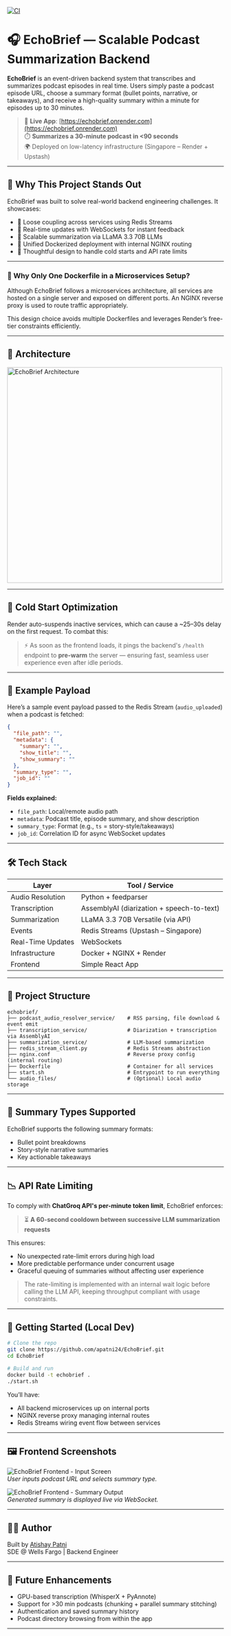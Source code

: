 [![CI](https://github.com/apatni24/EchoBrief/actions/workflows/ci.yml/badge.svg)](https://github.com/apatni24/EchoBrief/actions/workflows/ci.yml)

# 🎧 EchoBrief — Scalable Podcast Summarization Backend

**EchoBrief** is an event-driven backend system that transcribes and summarizes podcast episodes in real time. Users simply paste a podcast episode URL, choose a summary format (bullet points, narrative, or takeaways), and receive a high-quality summary within a minute for episodes up to 30 minutes.

> 🔗 **Live App**: [https://echobrief.onrender.com](https://echobrief.onrender.com)  
> ⏱️ **Summarizes a 30-minute podcast in <90 seconds**  
> 🌍 Deployed on low-latency infrastructure (Singapore – Render + Upstash)

---

## 🧠 Why This Project Stands Out

EchoBrief was built to solve real-world backend engineering challenges. It showcases:

- 🔄 Loose coupling across services using Redis Streams
- 📡 Real-time updates with WebSockets for instant feedback
- 🧠 Scalable summarization via LLaMA 3.3 70B LLMs
- 🐳 Unified Dockerized deployment with internal NGINX routing
- 🚦 Thoughtful design to handle cold starts and API rate limits

---

### 🐳 Why Only One Dockerfile in a Microservices Setup?

Although EchoBrief follows a microservices architecture, all services are hosted on a single server and exposed on different ports. An NGINX reverse proxy is used to route traffic appropriately.

This design choice avoids multiple Dockerfiles and leverages Render’s free-tier constraints efficiently.

---

## 🧩 Architecture

<img src="./assets/architecture.svg" alt="EchoBrief Architecture" width="500"/>

---

## 🔁 Cold Start Optimization

Render auto-suspends inactive services, which can cause a ~25–30s delay on the first request. To combat this:

> ⚡ As soon as the frontend loads, it pings the backend's `/health` endpoint to **pre-warm** the server — ensuring fast, seamless user experience even after idle periods.

---

## 📨 Example Payload

Here’s a sample event payload passed to the Redis Stream (`audio_uploaded`) when a podcast is fetched:

```json
{
  "file_path": "",
  "metadata": {
    "summary": "",
    "show_title": "",
    "show_summary": ""
  },
  "summary_type": "",
  "job_id": ""
}
```
**Fields explained:**

- `file_path`: Local/remote audio path  
- `metadata`: Podcast title, episode summary, and show description  
- `summary_type`: Format (e.g., `ts` = story-style/takeaways)  
- `job_id`: Correlation ID for async WebSocket updates  

---

## 🛠️ Tech Stack

| Layer              | Tool / Service                           |
|--------------------|------------------------------------------|
| Audio Resolution   | Python + feedparser                      |
| Transcription      | AssemblyAI (diarization + speech-to-text)|
| Summarization      | LLaMA 3.3 70B Versatile (via API)        |
| Events             | Redis Streams (Upstash – Singapore)      |
| Real-Time Updates  | WebSockets                               |
| Infrastructure     | Docker + NGINX + Render                  |
| Frontend           | Simple React App                         |

---

## 📁 Project Structure

```plaintext
echobrief/
├── podcast_audio_resolver_service/    # RSS parsing, file download & event emit
├── transcription_service/             # Diarization + transcription via AssemblyAI
├── summarization_service/             # LLM-based summarization
├── redis_stream_client.py             # Redis Streams abstraction
├── nginx.conf                         # Reverse proxy config (internal routing)
├── Dockerfile                         # Container for all services
├── start.sh                           # Entrypoint to run everything
└── audio_files/                       # (Optional) Local audio storage
```

---

## 📄 Summary Types Supported

EchoBrief supports the following summary formats:

- Bullet point breakdowns
- Story-style narrative summaries
- Key actionable takeaways

---

## 📉 API Rate Limiting

To comply with **ChatGroq API's per-minute token limit**, EchoBrief enforces:

> ⏳ **A 60-second cooldown between successive LLM summarization requests**

This ensures:

- No unexpected rate-limit errors during high load
- More predictable performance under concurrent usage
- Graceful queuing of summaries without affecting user experience

> The rate-limiting is implemented with an internal wait logic before calling the LLM API, keeping throughput compliant with usage constraints.

---


## 🚀 Getting Started (Local Dev)

```bash
# Clone the repo
git clone https://github.com/apatni24/EchoBrief.git
cd EchoBrief

# Build and run
docker build -t echobrief .
./start.sh
```

You’ll have:

- All backend microservices up on internal ports
- NGINX reverse proxy managing internal routes
- Redis Streams wiring event flow between services

---

## 🖼️ Frontend Screenshots

![EchoBrief Frontend - Input Screen](./assets/frontend_input.png)  
*User inputs podcast URL and selects summary type.*

![EchoBrief Frontend - Summary Output](./assets/frontend_output.png)  
*Generated summary is displayed live via WebSocket.*

---

## 👨‍💻 Author

Built by [Atishay Patni](https://www.linkedin.com/in/atishaypatni)  
SDE @ Wells Fargo | Backend Engineer 

---

## 📌 Future Enhancements

- GPU-based transcription (WhisperX + PyAnnote)
- Support for >30 min podcasts (chunking + parallel summary stitching)
- Authentication and saved summary history
- Podcast directory browsing from within the app

---
